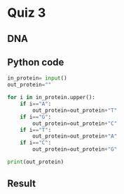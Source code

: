 # Quiz 3

## DNA

## Python code

```.py
in_protein= input()
out_protein=""

for i in in_protein.upper():
    if i=="A":
        out_protein=out_protein+"T"
    if i=="G":
        out_protein=out_protein+"C"
    if i=="T":
        out_protein=out_protein+"A"
    if i=="C":
        out_protein=out_protein+"G"

print(out_protein)
```

## Result
